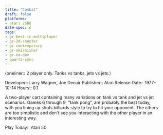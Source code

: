 ```yaml
---
title: "Combat"
draft: false
platforms:
- atari 2600
date-spec: d
tags:
- gr-best-in-multiplayer
- gr-2d-shooter 
- gr-contemporary 
- gr-skirmisher
- gr-na-dev
- quartz-sync
---
```


(oneliner:: 2 player only. Tanks vs tanks, jets vs jets.)

Developer:: Larry Wagner, Joe Decuir
Publisher:: Atari
Release Date:: 1977-10-14
Hours:: 0.1

A two-player cart containing many variations on tank vs tank and jet vs jet scenarios. Games 6 through 9, "tank pong", are probably the best today, with you lining up shots billiards style to try to hit your opponent. The others are too simplistic and don't see you interacting with the other player in an interesting way.

Play Today:: Atari 50